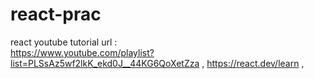 # react-prac
react youtube tutorial url :<br>
https://www.youtube.com/playlist?list=PLSsAz5wf2lkK_ekd0J__44KG6QoXetZza ,
https://react.dev/learn , 


